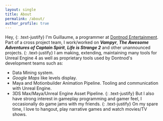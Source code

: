 ```yaml
---
layout: single
title: About
permalink: /about/
author_profile: true
---
```


Hey,
{: .text-justify}
I'm Guillaume, a programmer at [Dontnod Entertainment](http://dont-nod.com/). Part of a cross project team, I work/worked on ***Vampyr***, ***The Awesome Adventures of Captain Spirit***, ***Life is Strange 2*** and other unannounced projects.
{: .text-justify}
I am making, extending, maintaining many tools for Unreal Engine 4 as well as proprietary tools used by Dontnod's development teams such as:

* Data Mining system.
* *Google Maps* like levels display.
* Maya and Motionbuilder Animation Pipeline. Tooling and communication with Unreal Engine.
* 3DS Max/Maya/Unreal Engine Asset Pipeline.
{: .text-justify}
But I also have strong interest in gameplay programming and gamer feel, I occasionally do game jams with my friends.
{: .text-justify}
On my spare time, I love to hangout, play narrative games and watch movies/TV shows.

